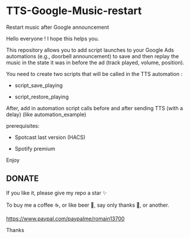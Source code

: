 # TTS-Google-Music-restart
Restart music after Google announcement

Hello everyone ! I hope this helps you.

This repository allows you to add script launches to your Google Ads automations (e.g., doorbell announcement) to save and then replay the music in the state it was in before the ad (track played, volume, position).

You need to create two scripts that will be called in the TTS automation :

 - script_save_playing

 - script_restore_playing

After, add in automation script calls before and after sending TTS (with a delay) (like automation_example)


prerequisites: 

 - Spotcast last version (HACS)
   
 - Spotify premium

Enjoy

## DONATE

If you like it, please give my repo a star ✨

To buy me a coffee ☕️, or like beer 🍺, say only thanks 🙏, or another.

https://www.paypal.com/paypalme/romain13700

Thanks

